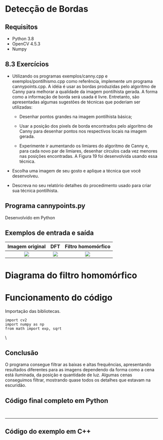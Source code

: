 # Detecção de Bordas

## Requisitos
- Python 3.8
- OpenCV 4.5.3
- Numpy

## 8.3 Exercícios
- Utilizando os programas exemplos/canny.cpp e exemplos/pontilhismo.cpp como referência, implemente um programa cannypoints.cpp. A idéia é usar as bordas produzidas pelo algoritmo de Canny para melhorar a qualidade da imagem pontilhista gerada. A forma como a informação de borda será usada é livre. Entretanto, são apresentadas algumas sugestões de técnicas que poderiam ser utilizadas:

    - Desenhar pontos grandes na imagem pontilhista básica;

    - Usar a posição dos pixels de borda encontrados pelo algoritmo de Canny para desenhar pontos nos respectivos locais na imagem gerada.

    - Experimente ir aumentando os limiares do algoritmo de Canny e, para cada novo par de limiares, desenhar círculos cada vez menores nas posições encontradas. A Figura 19 foi desenvolvida usando essa técnica.

- Escolha uma imagem de seu gosto e aplique a técnica que você desenvolveu.

- Descreva no seu relatório detalhes do procedimento usado para criar sua técnica pontilhista.



## Programa cannypoints.py
Desenvolvido em Python



## Exemplos de entrada e saída

Imagem original      |     DFT      |    Filtro homomórfico
:-------------------:|:------------:|:-----------------------:
![](output/p2.png)| ![](output/dft-p2.png)| ![](output/output-p2.png)





# Diagrama do filtro homomórfico




# Funcionamento do código

Importação das bibliotecas.
```
import cv2
import numpy as np
from math import exp, sqrt
```
\


## Conclusão
O programa consegue filtrar as baixas e altas frequências, apresentando resultados diferentes para as imagens dependendo da forma como a cena está iluminada, da posição e quantidade de luz. Algumas cenas conseguimos filtrar, mostrando quase todos os detalhes que estavam na escuridão.



## Código final completo em Python
```


```
-------------------------------------------------------

## Código do exemplo em C++
```


```
